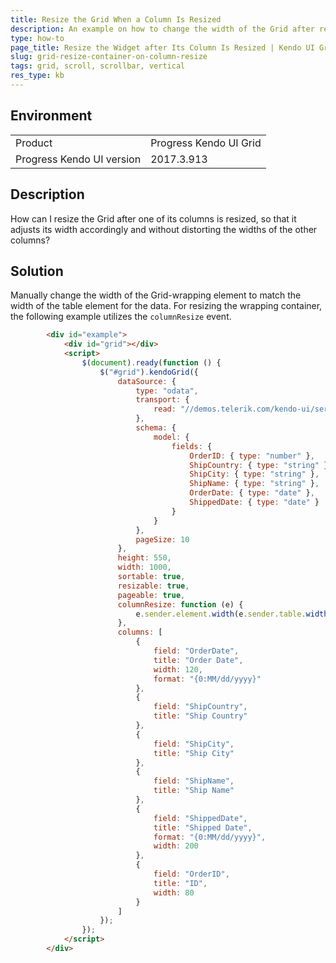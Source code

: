 ```yaml
---
title: Resize the Grid When a Column Is Resized
description: An example on how to change the width of the Grid after resizing any of its columns.
type: how-to
page_title: Resize the Widget after Its Column Is Resized | Kendo UI Grid
slug: grid-resize-container-on-column-resize
tags: grid, scroll, scrollbar, vertical
res_type: kb
---
```


## Environment

<table>
 <tr>
  <td>Product</td>
  <td>Progress Kendo UI Grid</td>
 </tr>
 <tr>
  <td>Progress Kendo UI version</td>
  <td>2017.3.913</td>
 </tr>
</table>

## Description

How can I resize the Grid after one of its columns is resized, so that it adjusts its width accordingly and without distorting the widths of the other columns?

## Solution

Manually change the width of the Grid-wrapping element to match the width of the table element for the data. For resizing the wrapping container, the following example utilizes the `columnResize` event.

```html
        <div id="example">
            <div id="grid"></div>
            <script>
            	$(document).ready(function () {
            		$("#grid").kendoGrid({
            			dataSource: {
            				type: "odata",
            				transport: {
            					read: "//demos.telerik.com/kendo-ui/service/Northwind.svc/Orders"
            				},
            				schema: {
            					model: {
            						fields: {
            							OrderID: { type: "number" },
            							ShipCountry: { type: "string" },
            							ShipCity: { type: "string" },
            							ShipName: { type: "string" },
            							OrderDate: { type: "date" },
            							ShippedDate: { type: "date" }
            						}
            					}
            				},
            				pageSize: 10
            			},
            			height: 550,
						width: 1000,
            			sortable: true,
            			resizable: true,
            			pageable: true,
            			columnResize: function (e) {
            				e.sender.element.width(e.sender.table.width() + 17);
            			},
            			columns: [
                            {
                            	field: "OrderDate",
                            	title: "Order Date",
                            	width: 120,
                            	format: "{0:MM/dd/yyyy}"
                            },
                            {
                            	field: "ShipCountry",
                            	title: "Ship Country"
                            },
                            {
                            	field: "ShipCity",
                            	title: "Ship City"
                            },
                            {
                            	field: "ShipName",
                            	title: "Ship Name"
                            },
                            {
                            	field: "ShippedDate",
                            	title: "Shipped Date",
                            	format: "{0:MM/dd/yyyy}",
                            	width: 200
                            },
                            {
                            	field: "OrderID",
                            	title: "ID",
                            	width: 80
                            }
            			]
            		});
            	});
            </script>
        </div>
```

